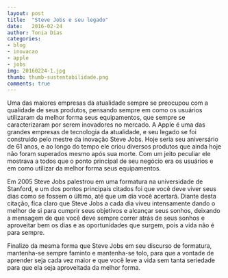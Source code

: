 ```yaml
---
layout: post
title:  "Steve Jobs e seu legado"
date:   2016-02-24
author: Tonia Dias
categories: 
- blog
- inovacao
- apple
- jobs
img: 20160224-1.jpg
thumb: thumb-sustentabilidade.png
comments: true
---
```


Uma das maiores empresas da atualidade sempre se preocupou com a qualidade de seus produtos, pensando sempre em como os usuários utilizaram da melhor forma seus equipamentos, que sempre se caracterizaram por serem inovadores no mercado. A Apple é uma das grandes empresas de tecnologia da atualidade, e seu legado se foi construído pelo mestre da inovação Steve Jobs. Hoje seria seu aniversário de 61 anos, e ao longo do tempo ele criou diversos produtos que ainda hoje não foram superados mesmo após sua morte. Com um jeito peculiar ele mostrava a todos que o ponto principal de seu negócio era os usuários e em como utilizar da melhor forma seus equipamentos.<!--more-->

Em 2005 Steve Jobs palestrou em uma formatura na universidade de Stanford, e um dos pontos principais citados foi que você deve viver seus dias como se fossem o último, até que um dia você acertará. Diante desta citação, fica claro que Steve Jobs a cada dia viveu intensamente dando o melhor de si para cumprir seus objetivos e alcançar seus sonhos, deixando a mensagem de que você deve sempre correr atrás de seus sonhos e aproveitar bem os dias e as oportunidades que surgem, pois a vida não é para sempre. 

Finalizo da mesma forma que Steve Jobs em seu discurso de formatura, mantenha-se sempre faminto e mantenha-se tolo, para que a vontade de aprender seja cada vez maior e que você leve a vida sem tanta seriedade para que ela seja aproveitada da melhor forma.
